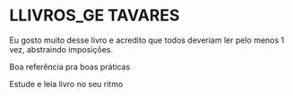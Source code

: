# LLIVROS_GE TAVARES 
Eu gosto muito desse livro e acredito que todos deveriam ler pelo menos 1 vez, abstraindo imposições.


Boa referência pra boas práticas  

Estude e leia livro  no seu ritmo
